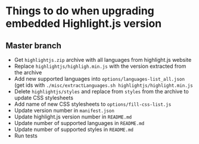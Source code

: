 # Things to do when upgrading embedded Highlight.js version

## Master branch

- Get `highlightjs.zip` archive with all languages from highlight.js website
- Replace `highlightjs/highligh.min.js` with the version extracted from the archive
- Add new supported languages into `options/languages-list_all.json` (get ids with `./misc/extractLanguages.sh highlightjs/highlight.min.js`
- Delete `highlightjs/styles` and replace from `styles` from the archive to update CSS stylesheets
- Add name of new CSS stylesheets to `options/fill-css-list.js`
- Update version number in `manifest.json`
- Update highlight.js version number   in `README.md`
- Update number of supported languages in `README.md`
- Update number of supported styles    in `README.md`
- Run tests
